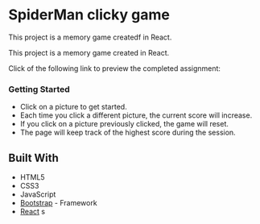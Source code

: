 # SpiderMan clicky game

This project is a memory game createdf in React.

This project is a memory game created in React.


Click of the following link to preview the completed assignment: 

### Getting Started 
* Click on a picture to get started. 
* Each time you click a different picture, the current score will increase. 
* If you click on a picture previously clicked, the game will reset.
* The page will keep track of the highest score during the session. 

## Built With

* HTML5
* CSS3
* JavaScript 
* [Bootstrap](http://getbootstrap.com/) - Framework
* [React](https://reactjs.org/) 
s
